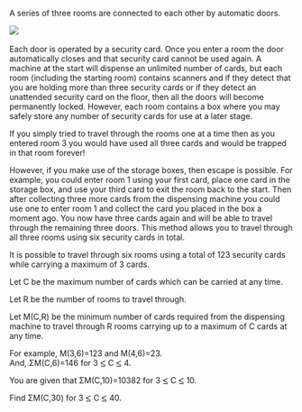   <p>A series of three rooms are connected to each other by automatic doors.</p>    <img src="http://projecteuler.net/project/images/p_327_rooms_of_doom.gif" />    <p>Each door is operated by a security card. Once you enter a room the door automatically closes and that security card cannot be used again. A machine at the start will dispense an unlimited number of cards, but each room (including the starting room) contains scanners and if they detect that you are holding more than three security cards or if they detect an unattended security card on the floor, then all the doors will become permanently locked. However, each room contains a box where you may safely store any number of security cards for use at a later stage.</p>    <p>If you simply tried to travel through the rooms one at a time then as you entered room 3 you would have used all three cards and would be trapped in that room forever!</p>    <p>However, if you make use of the storage boxes, then escape is possible. For example, you could enter room 1 using your first card, place one card in the storage box, and use your third card to exit the room back to the start. Then after collecting three more cards from the dispensing machine you could use one to enter room 1 and collect the card you placed in the box a moment ago. You now have three cards again and will be able to travel through the remaining three doors. This method allows you to travel through all three rooms using six security cards in total.</p>    <p>It is possible to travel through six rooms using a total of 123 security cards while carrying a maximum of 3 cards.</p>    <p>Let C be the maximum number of cards which can be carried at any time.</p>  <p>Let R be the number of rooms to travel through.</p>  <p>Let M(C,R) be the minimum number of cards required from the dispensing machine to travel through R rooms carrying up to a maximum of C cards at any time.</p>    <p>For example, M(3,6)=123 and M(4,6)=23.<br>And, &Sigma;M(C,6)=146 for 3 <img src='images/symbol_le.gif' width='10' height='12' alt='&le;' border='0' style='vertical-align:middle;' /> C <img src='images/symbol_le.gif' width='10' height='12' alt='&le;' border='0' style='vertical-align:middle;' /> 4.</br></p>      <p>You are given that &Sigma;M(C,10)=10382 for 3 <img src='images/symbol_le.gif' width='10' height='12' alt='&le;' border='0' style='vertical-align:middle;' /> C <img src='images/symbol_le.gif' width='10' height='12' alt='&le;' border='0' style='vertical-align:middle;' /> 10.</p>    <p>Find &Sigma;M(C,30) for 3 <img src='images/symbol_le.gif' width='10' height='12' alt='&le;' border='0' style='vertical-align:middle;' /> C <img src='images/symbol_le.gif' width='10' height='12' alt='&le;' border='0' style='vertical-align:middle;' /> 40.</p>      